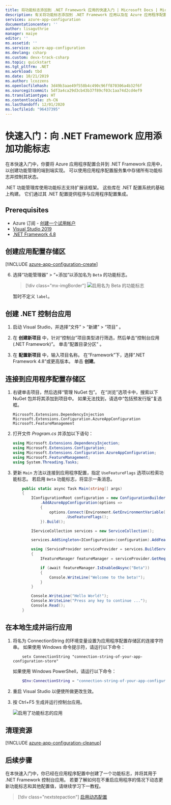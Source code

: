 ```yaml
---
title: 将功能标志添加到 .NET Framework 应用的快速入门 | Microsoft Docs | Microsoft Docs
description: 有关将功能标志添加到 .NET Framework 应用以及在 Azure 应用程序配置中管理这些标志的快速入门
services: azure-app-configuration
documentationcenter: ''
author: lisaguthrie
manager: maiye
editor: ''
ms.assetid: ''
ms.service: azure-app-configuration
ms.devlang: csharp
ms.custom: devx-track-csharp
ms.topic: quickstart
ms.tgt_pltfrm: .NET
ms.workload: tbd
ms.date: 10/21/2019
ms.author: lcozzens
ms.openlocfilehash: 3d49b3aae49f558b4c490c96ff870306a4b32f6f
ms.sourcegitcommit: 5df3a4ca29d3cb43b37f89cf03c1aa74d2cd4ef9
ms.translationtype: HT
ms.contentlocale: zh-CN
ms.lasthandoff: 12/01/2020
ms.locfileid: "96437395"
---
```

# <a name="quickstart-add-feature-flags-to-a-net-framework-app"></a>快速入门：向 .NET Framework 应用添加功能标志

在本快速入门中，你要将 Azure 应用程序配置合并到 .NET Framework 应用中，以创建功能管理的端到端实现。 可以使用应用程序配置服务集中存储所有功能标志并控制其状态。 

.NET 功能管理库使用功能标志支持扩展该框架。 这些库在 .NET 配置系统的基础上构建。 它们通过其 .NET 配置提供程序与应用程序配置集成。

## <a name="prerequisites"></a>Prerequisites

- Azure 订阅 - [创建一个试用帐户](https://www.azure.cn/pricing/1rmb-trial)
- [Visual Studio 2019](https://visualstudio.microsoft.com/vs)
- [.NET Framework 4.8](https://dotnet.microsoft.com/download)

## <a name="create-an-app-configuration-store"></a>创建应用配置存储区

[!INCLUDE [azure-app-configuration-create](../../includes/azure-app-configuration-create.md)]

6. 选择“功能管理器” > “+添加”以添加名为 `Beta` 的功能标志。 

    > [!div class="mx-imgBorder"]
    > ![启用名为 Beta 的功能标志](media/add-beta-feature-flag.png)

    暂时不定义 `label`。

## <a name="create-a-net-console-app"></a>创建 .NET 控制台应用

1. 启动 Visual Studio，并选择“文件” > “新建” > “项目”  。

1. 在 **创建新项目** 中，针对“控制台”项目类型进行筛选，然后单击“控制台应用(.NET Framework)”。 单击“配置目录分区” 。

1. 在 **配置新项目** 中，输入项目名称。 在“Framework”下，选择“.NET Framework 4.8”或更高版本。 单击 **创建**。

## <a name="connect-to-an-app-configuration-store"></a>连接到应用程序配置存储区

1. 右键单击项目，然后选择“管理 NuGet 包”。 在“浏览”选项卡中，搜索以下 NuGet 包并将其添加到项目中。 如果无法找到，请选中“包括预发行版”复选框。

    ```
    Microsoft.Extensions.DependencyInjection
    Microsoft.Extensions.Configuration.AzureAppConfiguration
    Microsoft.FeatureManagement
    ```

1. 打开文件 *Program.cs* 并添加以下语句：

    ```csharp
    using Microsoft.Extensions.DependencyInjection;
    using Microsoft.Extensions.Configuration;
    using Microsoft.Extensions.Configuration.AzureAppConfiguration;
    using Microsoft.FeatureManagement;
    using System.Threading.Tasks;
    ```

1. 更新 `Main` 方法以连接到应用程序配置，指定 `UseFeatureFlags` 选项以检索功能标志。 若启用 `Beta` 功能标志，将显示一条消息。

    ```csharp
        public static async Task Main(string[] args)
        {         
            IConfigurationRoot configuration = new ConfigurationBuilder()
                .AddAzureAppConfiguration(options =>
                {
                    options.Connect(Environment.GetEnvironmentVariable("ConnectionString"))
                           .UseFeatureFlags();
                }).Build();

            IServiceCollection services = new ServiceCollection();

            services.AddSingleton<IConfiguration>(configuration).AddFeatureManagement();

            using (ServiceProvider serviceProvider = services.BuildServiceProvider())
            {
                IFeatureManager featureManager = serviceProvider.GetRequiredService<IFeatureManager>();

                if (await featureManager.IsEnabledAsync("Beta"))
                {
                    Console.WriteLine("Welcome to the beta!");
                }
            }

            Console.WriteLine("Hello World!");
            Console.WriteLine("Press any key to continue ...");
            Console.Read();
        }
    ```

## <a name="build-and-run-the-app-locally"></a>在本地生成并运行应用

1. 将名为 ConnectionString 的环境变量设置为应用程序配置存储区的连接字符串。 如果使用 Windows 命令提示符，请运行以下命令：

    ```console
        setx ConnectionString "connection-string-of-your-app-configuration-store"
    ```

    如果使用 Windows PowerShell，请运行以下命令：

    ```powershell
        $Env:ConnectionString = "connection-string-of-your-app-configuration-store"
    ```

1. 重启 Visual Studio 以便使所做更改生效。 

1. 按 Ctrl+F5 生成并运行控制台应用。

    ![启用了功能标志的应用](./media/quickstarts/dotnet-app-feature-flag.png)

## <a name="clean-up-resources"></a>清理资源

[!INCLUDE [azure-app-configuration-cleanup](../../includes/azure-app-configuration-cleanup.md)]

## <a name="next-steps"></a>后续步骤

在本快速入门中，你已经在应用程序配置中创建了一个功能标志，并将其用于 .NET Framework 控制台应用。 若要了解如何在不重启应用程序的情况下动态更新功能标志和其他配置值，请继续学习下一教程。

> [!div class="nextstepaction"]
> [启用动态配置](./enable-dynamic-configuration-dotnet.md)
